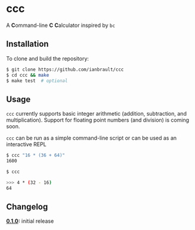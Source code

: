 # ccc

A **C**ommand-line **C** **C**alculator inspired by `bc`

## Installation

To clone and build the repository:

```bash
$ git clone https://github.com/ianbrault/ccc
$ cd ccc && make
$ make test  # optional
```

## Usage

`ccc` currently supports basic integer arithmetic (addition, subtraction, and
multiplication). Support for floating point numbers (and division) is coming soon.

`ccc` can be run as a simple command-line script or can be used as an interactive REPL

```bash
$ ccc "16 * (36 + 64)"
1600

$ ccc

>>> 4 * (32 - 16)
64
```

## Changelog

**[0.1.0](https://github.com/ianbrault/ccc/releases/tag/v0.1.0):** initial release